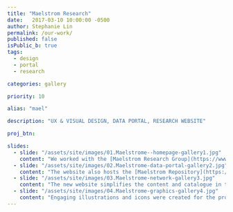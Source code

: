 ```yaml
---
title: "Maelstrom Research"
date:   2017-03-10 10:00:00 -0500
author: Stephanie Lin
permalink: /our-work/
published: false
isPublic_b: true
tags:
  - design
  - portal
  - research

categories: gallery

priority: 10

alias: "mael"

description: "UX & VISUAL DESIGN, DATA PORTAL, RESEARCH WEBSITE"

proj_btn:

slides:
  - slide: "/assets/site/images/01.Maelstrome--homepage-gallery1.jpg"
    content: "We worked with the [Maelstrom Research Group](https://www.maelstrom-research.org/){:target=\"_blank\"} to create a new UX and interface design for their website and data portal. The purpose of the website is to help researchers understand that Maelstrom Research are a unique group who offers tools and methods supporting the entire research lifecycle."
  - slide: "/assets/site/images/02.Maelstrome-data-portal-gallery2.jpg"
    content: "The website also hosts the [Maelstrom Repository](https://www.maelstrom-research.org/repository){:target=\"_blank\"}, a searchable catalogue that encompasses extensive information about epidemiological studies aiming to help researchers find potential collaborators."
  - slide: "/assets/site/images/03.Maelstrome-network-gallery3.jpg"
    content: "The new website simplifies the content and catalogue in the hopes that researchers will be motivated to work with [Maelstrom Research](https://www.maelstrom-research.org/){:target=\"_blank\"} and understand the potential of harmonizing their data to be compatible with networks and studies around the world."
  - slide: "/assets/site/images/04.Maelstrome-graphics-gallery4.jpg"
    content: "Engaging illustrations and icons were created for the project to help illustrate complex concepts; such as [Maelstrom’s](https://www.maelstrom-research.org/){:target=\"_blank\"} Harmonization Guidelines."
---
```

